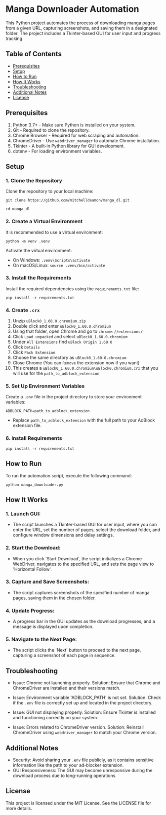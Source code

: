 # Manga Downloader Automation

This Python project automates the process of downloading manga pages
from a given URL, capturing screenshots, and saving them in a designated
folder. The project includes a Tkinter-based GUI for user input and progress tracking.

## Table of Contents

- [Prerequisites](#prerequisites)
- [Setup](#setup)
- [How to Run](#how-to-run)
- [How It Works](#how-it-works)
- [Troubleshooting](#troubleshooting)
- [Additional Notes](#additional-notes)
- [License](#license)

## Prerequisites

1. Python 3.7+ - Make sure Python is installed on your system.
2. Git - Required to clone the repository.
3. Chrome Browser - Required for web scraping and automation.
4. ChromeDriver - Use `webdriver_manager` to automate Chrome installation.
5. Tkinter - A built-in Python library for GUI development.
6. dotenv - For loading environment variables.

## Setup

### 1. Clone the Repository

Clone the repository to your local machine:

`git clone https://github.com/mitchelldeamon/manga_dl.git`

`cd manga_dl`

### 2. Create a Virtual Environment

It is recommended to use a virtual environment:

`python -m venv .venv`

Activate the virtual environment:

- On Windows: `.venv\Scripts\activate`
- On macOS/Linux: `source .venv/bin/activate`

### 3. Install the Requirements

Install the required dependencies using the `requirements.txt` file:

`pip install -r requirements.txt`

### 4. Create `.crx`

1. Unzip `uBlock0_1.60.0.chromium.zip`
2. Double click and enter `uBlock0_1.60.0.chromium`
3. Using that folder, open Chrome and go to `chrome://extensions/`
4. Click `Load unpacked` and select `uBlock0_1.60.0.chromium`
5. Under `All Extensions` find `uBlock Origin 1.60.0`
6. Click `Details`
7. Click `Pack Extension`
8. Choose the same directory as `uBlock0_1.60.0.chromium`
9. Close Chrome (You can `Remove` the extension now if you want)
10. This creates a `uBlock0_1.60.0.chromium\uBlock0.chromium.crx` that you will use for the `path_to_adblock_extension`

### 5. Set Up Environment Variables

Create a `.env` file in the project directory to store your environment variables:

`ADBLOCK_PATH=path_to_adblock_extension`

- Replace `path_to_adblock_extension` with the full path to your AdBlock extension file.

### 6. Install Requirements

`pip install -r requirements.txt`

## How to Run

To run the automation script, execute the following command:

`python manga_downloader.py`

## How It Works

### 1. Launch GUI:

- The script launches a Tkinter-based GUI for user input, where you can enter the URL, set the number of pages, select the download folder, and configure window dimensions and delay settings.

### 2. Start the Download:

- When you click 'Start Download', the script initializes a Chrome WebDriver, navigates to the specified URL, and sets the page view to 'Horizontal Follow'.

### 3. Capture and Save Screenshots:

- The script captures screenshots of the specified number of manga pages, saving them in the chosen folder.

### 4. Update Progress:

- A progress bar in the GUI updates as the download progresses, and a message is displayed upon completion.

### 5. Navigate to the Next Page:

- The script clicks the 'Next' button to proceed to the next page, capturing a screenshot of each page in sequence.

## Troubleshooting

- Issue: Chrome not launching properly.
  Solution: Ensure that Chrome and ChromeDriver are installed and their versions match.

- Issue: Environment variable 'ADBLOCK_PATH' is not set.
  Solution: Check if the `.env` file is correctly set up and located in the project directory.

- Issue: GUI not displaying properly.
  Solution: Ensure Tkinter is installed and functioning correctly on your system.

- Issue: Errors related to ChromeDriver version.
  Solution: Reinstall ChromeDriver using `webdriver_manager` to match your Chrome version.

## Additional Notes

- Security: Avoid sharing your `.env` file publicly, as it contains sensitive information like the path to your ad-blocker extension.
- GUI Responsiveness: The GUI may become unresponsive during the download process due to long-running operations.

## License

This project is licensed under the MIT License. See the LICENSE file for more details.

